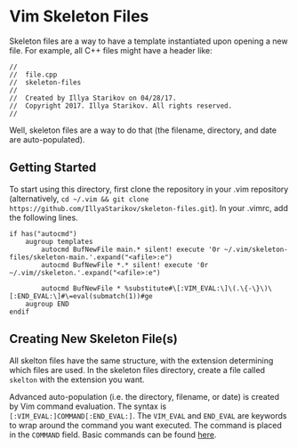 # Vim Skeleton Files
Skeleton files are a way to have a template instantiated upon opening a new file. For example, all C++ files might have a header like:

````
//
//  file.cpp
//  skeleton-files
//
//  Created by Illya Starikov on 04/28/17.
//  Copyright 2017. Illya Starikov. All rights reserved.
//
````

Well, skeleton files are a way to do that (the filename, directory, and date are auto-populated).

## Getting Started
To start using this directory, first clone the repository in your .vim repository (alternatively, `cd ~/.vim && git clone https://github.com/IllyaStarikov/skeleton-files.git`). In your .vimrc, add the following lines.

````
if has("autocmd")
    augroup templates
        autocmd BufNewFile main.* silent! execute '0r ~/.vim/skeleton-files/skeleton-main.'.expand("<afile>:e")
        autocmd BufNewFile *.* silent! execute '0r ~/.vim//skeleton.'.expand("<afile>:e")

        autocmd BufNewFile * %substitute#\[:VIM_EVAL:\]\(.\{-\}\)\[:END_EVAL:\]#\=eval(submatch(1))#ge
    augroup END
endif
````

## Creating New Skeleton File(s)
All skelton files have the same structure, with the extension determining which files are used. In the skeleton files directory, create a file called `skelton` with the extension you want.

Advanced auto-population (i.e. the directory, filename, or date) is created by Vim command evaluation. The syntax is `[:VIM_EVAL:]COMMAND[:END_EVAL:]`. The `VIM_EVAL` and `END_EVAL` are keywords to wrap around the command you want executed. The command is placed in the `COMMAND` field. Basic commands can be found [here](https://coderwall.com/p/adv71w/basic-vim-commands-for-getting-started).
